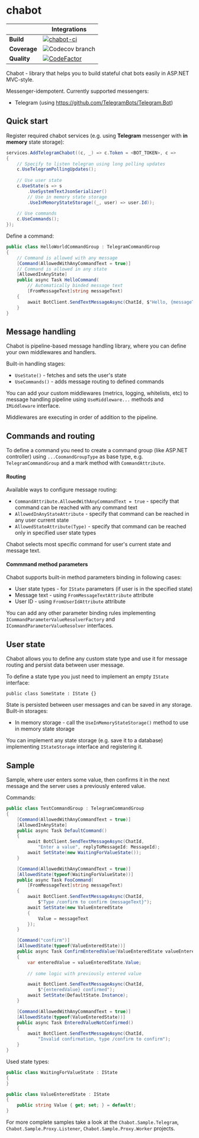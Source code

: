 # chabot

| | Integrations |
| --- | --- |
| **Build** | [![chabot-ci](https://github.com/virtes/chabot/actions/workflows/chabot-ci.yml/badge.svg)](https://github.com/virtes/chabot/actions/workflows/chabot-ci.yml) |
| **Coverage** | ![Codecov branch](https://img.shields.io/codecov/c/github/virtes/chabot/master) |
| **Quality** | [![CodeFactor](https://www.codefactor.io/repository/github/virtes/chabot/badge)](https://www.codefactor.io/repository/github/virtes/chabot) | 

Chabot - library that helps you to build stateful chat bots easily in ASP.NET MVC-style.

Messenger-idempotent. Currently supported messengers:
- Telegram (using https://github.com/TelegramBots/Telegram.Bot)

## Quick start

Register required chabot services (e.g. using **Telegram** messenger with **in memory** state storage):
```csharp
services.AddTelegramChabot((c, _) => c.Token = <BOT_TOKEN>, c =>
{
    // Specify to listen telegran using long polling updates
    c.UseTelegramPollingUpdates();
    
    // Use user state 
    c.UseState(s => s
        .UseSystemTextJsonSerializer()
        // Use in memory state storage
        .UseInMemoryStateStorage((_, user) => user.Id));
    
    // Use commands
    c.UseCommands();
});
```
Define a command:
```csharp
public class HelloWorldCommandGroup : TelegramCommandGroup
{
    // Command is allowed with any message
    [Command(AllowedWithAnyCommandText = true)]
    // Command is allowed in any state
    [AllowedInAnyState]
    public async Task HelloCommand(
        // Automatically binded message text
        [FromMessageText]string messageText)
    {
        await BotClient.SendTextMessageAsync(ChatId, $"Hello, {messageText}");
    }
}
```

## Message handling
Chabot is pipeline-based message handling library, where you can define your own middlewares and handlers.

Built-in handling stages:
- `UseState()` - fetches and sets the user's state
- `UseCommands()` - adds message routing to defined commands

You can add your custom middlewares (metrics, logging, whitelists, etc) to message handling pipeline using `UseMiddleware...` methods and `IMiddleware` interface.

Middlewares are executing in order of addition to the pipeline.

## Commands and routing
To define a command you need to create a command group (like ASP.NET controller) using `...CoomandGroupType` as base type, e.g. `TelegramCommandGroup` and a mark method with `CommandAttribute`.

#### Routing
Available ways to configure message routing:
- `CommandAttribute.AllowedWithAnyCommandText = true` - specify that command can be reached with any command text
- `AllowedInAnyStateAttribute` - specify that command can be reached in any user current state
- `AllowedStateAttribute(Type)` - specify that command can be reached only in specified user state types

Chabot selects most specific command for user's current state and message text. 

#### Commmand method parameters
Chabot supports built-in method parameters binding in following cases:
- User state types - for `IState` parameters (if user is in the specified state)
- Message text - using `FromMessageTextAttribute` attribute
- User ID - using `FromUserIdAttribute` attribute


You can add any other parameter binding rules implementing `ICommandParameterValueResolverFactory` and `ICommandParameterValueResolver` interfaces.

## User state

Chabot allows you to define any custom state type and use it for message routing and persist data between user message.

To define a state type you just need to implement an empty `IState` interface:

`public class SomeState : IState {}`

State is persisted between user messages and can be saved in any storage. Built-in storages:
- In memory storage - call the `UseInMemoryStateStorage()` method to use in memory state storage

You can implement any state storage (e.g. save it to a database) implementing `IStateStorage` interface and registering it. 

## Sample

Sample, where user enters some value, then confirms it in the next message and the server uses a previously entered value.

Commands:
```csharp
public class TestCommandGroup : TelegramCommandGroup
{
    [Command(AllowedWithAnyCommandText = true)]
    [AllowedInAnyState]
    public async Task DefaultCommand()
    {
        await BotClient.SendTextMessageAsync(ChatId,
            "Enter a value", replyToMessageId: MessageId);
        await SetState(new WaitingForValueState());
    }

    [Command(AllowedWithAnyCommandText = true)]
    [AllowedState(typeof(WaitingForValueState))]
    public async Task FooCommand(
        [FromMessageText]string messageText)
    {
        await BotClient.SendTextMessageAsync(ChatId,
            $"Type /confirm to confirm {messageText}");
        await SetState(new ValueEnteredState
        {
            Value = messageText
        });
    }

    [Command("confirm")]
    [AllowedState(typeof(ValueEnteredState))]
    public async Task ConfirmEnteredValue(ValueEnteredState valueEnteredState)
    {
        var enteredValue = valueEnteredState.Value;
        
        // some logic with previously entered value

        await BotClient.SendTextMessageAsync(ChatId,
            $"{enteredValue} confirmed");
        await SetState(DefaultState.Instance);
    }

    [Command(AllowedWithAnyCommandText = true)]
    [AllowedState(typeof(ValueEnteredState))]
    public async Task EnteredValueNotConfirmed()
    {
        await BotClient.SendTextMessageAsync(ChatId,
            "Invalid confirmation, type /confirm to confirm");
    }
}
```
Used state types:
```csharp
public class WaitingForValueState : IState
{
}

public class ValueEnteredState : IState
{
    public string Value { get; set; } = default!;
}
```

For more complete samples take a look at the `Chabot.Sample.Telegram`, `Chabot.Sample.Proxy.Listener`, `Chabot.Sample.Proxy.Worker` projects.